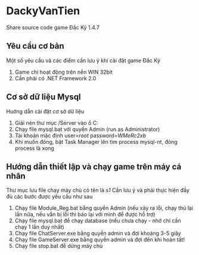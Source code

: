# DackyVanTien
Share source code game Đắc Kỷ 1.4.7


## Yêu cầu cơ bản
Một số yêu cầu và các điểm cần lưu ý khi cài đặt game Đắc Kỷ

1. Game chỉ hoạt động trên nền WIN 32bit
2. Cần phải có .NET Framework 2.0

## Cơ sở dữ liệu Mysql
Huớng dẫn cài đặt cơ sở dữ liệu

1. Giải nén thư mục /Server vào ổ C:
2. Chạy file mysql.bat với quyền Admin (run as Administrator)
3. Tài khoản mặc định user=*root* password=*WMeRc2xb*
4. Khi muốn đóng, bật Task Manager lên tìm process mysql-nt, đóng process là xong

## Hướng dẫn thiết lập và chạy game trên máy cá nhân
Thư mục lưu file chạy máy chủ có tên là *s1* 
Cần lưu ý và phải thực hiện đầy đủ các bước được yêu cầu như sau

1. Chạy file Module_Reg.bat bằng quyền Admin (nếu xảy ra lỗi, chạy thủ lại lần nữa, nếu vẫn bị lỗi thì báo lại với mình để được hỗ trợ)
2. Chạy file mysql.bat để chạy database (nếu chưa chạy - nhớ chỉ cần chạy 1 lần duy nhất)
3. Chạy file ChatServer.exe bằng quyền admin và đợi khoảng 3-5 giây
4. Chạy file GameServer.exe bằng quyền admin và đợi đến khi hoàn tất!
5. Chạy file stop.bat để dừng máy chủ
